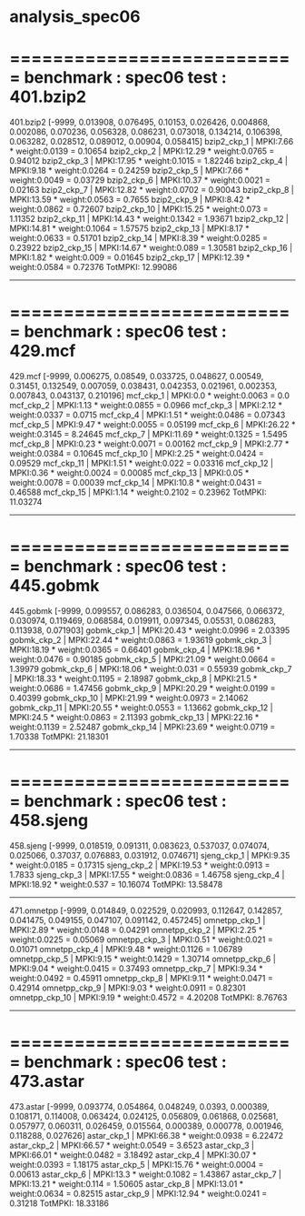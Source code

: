# analysis_spec06

===========================
benchmark : spec06
test      : 401.bzip2
===========================
401.bzip2
[-9999, 0.013908, 0.076495, 0.10153, 0.026426, 0.004868, 0.002086, 0.070236, 0.056328, 0.086231, 0.073018, 0.134214, 0.106398, 0.063282, 0.028512, 0.089012, 0.00904, 0.058415]
bzip2_ckp_1  |  MPKI:7.66       *  weight:0.0139   =    0.10654
bzip2_ckp_2  |  MPKI:12.29      *  weight:0.0765   =    0.94012
bzip2_ckp_3  |  MPKI:17.95      *  weight:0.1015   =    1.82246
bzip2_ckp_4  |  MPKI:9.18       *  weight:0.0264   =    0.24259
bzip2_ckp_5  |  MPKI:7.66       *  weight:0.0049   =    0.03729
bzip2_ckp_6  |  MPKI:10.37      *  weight:0.0021   =    0.02163
bzip2_ckp_7  |  MPKI:12.82      *  weight:0.0702   =    0.90043
bzip2_ckp_8  |  MPKI:13.59      *  weight:0.0563   =    0.7655
bzip2_ckp_9  |  MPKI:8.42       *  weight:0.0862   =    0.72607
bzip2_ckp_10  | MPKI:15.25      *  weight:0.073   =     1.11352
bzip2_ckp_11  | MPKI:14.43      *  weight:0.1342   =    1.93671
bzip2_ckp_12  | MPKI:14.81      *  weight:0.1064   =    1.57575
bzip2_ckp_13  | MPKI:8.17       *  weight:0.0633   =    0.51701
bzip2_ckp_14  | MPKI:8.39       *  weight:0.0285   =    0.23922
bzip2_ckp_15  | MPKI:14.67      *  weight:0.089   =     1.30581
bzip2_ckp_16  | MPKI:1.82       *  weight:0.009   =     0.01645
bzip2_ckp_17  | MPKI:12.39      *  weight:0.0584   =    0.72376
TotMPKI: 12.99086



----

===========================
benchmark : spec06
test      : 429.mcf
===========================
429.mcf
[-9999, 0.006275, 0.08549, 0.033725, 0.048627, 0.00549, 0.31451, 0.132549, 0.007059, 0.038431, 0.042353, 0.021961, 0.002353, 0.007843, 0.043137, 0.210196]
mcf_ckp_1  |    MPKI:0.0        *  weight:0.0063   =    0.0
mcf_ckp_2  |    MPKI:1.13       *  weight:0.0855   =    0.0966
mcf_ckp_3  |    MPKI:2.12       *  weight:0.0337   =    0.0715
mcf_ckp_4  |    MPKI:1.51       *  weight:0.0486   =    0.07343
mcf_ckp_5  |    MPKI:9.47       *  weight:0.0055   =    0.05199
mcf_ckp_6  |    MPKI:26.22      *  weight:0.3145   =    8.24645
mcf_ckp_7  |    MPKI:11.69      *  weight:0.1325   =    1.5495
mcf_ckp_8  |    MPKI:0.23       *  weight:0.0071   =    0.00162
mcf_ckp_9  |    MPKI:2.77       *  weight:0.0384   =    0.10645
mcf_ckp_10  |   MPKI:2.25       *  weight:0.0424   =    0.09529
mcf_ckp_11  |   MPKI:1.51       *  weight:0.022   =     0.03316
mcf_ckp_12  |   MPKI:0.36       *  weight:0.0024   =    0.00085
mcf_ckp_13  |   MPKI:0.05       *  weight:0.0078   =    0.00039
mcf_ckp_14  |   MPKI:10.8       *  weight:0.0431   =    0.46588
mcf_ckp_15  |   MPKI:1.14       *  weight:0.2102   =    0.23962
TotMPKI: 11.03274


-----

===========================
benchmark : spec06
test      : 445.gobmk
===========================
445.gobmk
[-9999, 0.099557, 0.086283, 0.036504, 0.047566, 0.066372, 0.030974, 0.119469, 0.068584, 0.019911, 0.097345, 0.05531, 0.086283, 0.113938, 0.071903]
gobmk_ckp_1  |  MPKI:20.43      *  weight:0.0996   =    2.03395
gobmk_ckp_2  |  MPKI:22.44      *  weight:0.0863   =    1.93619
gobmk_ckp_3  |  MPKI:18.19      *  weight:0.0365   =    0.66401
gobmk_ckp_4  |  MPKI:18.96      *  weight:0.0476   =    0.90185
gobmk_ckp_5  |  MPKI:21.09      *  weight:0.0664   =    1.39979
gobmk_ckp_6  |  MPKI:18.06      *  weight:0.031   =     0.55939
gobmk_ckp_7  |  MPKI:18.33      *  weight:0.1195   =    2.18987
gobmk_ckp_8  |  MPKI:21.5       *  weight:0.0686   =    1.47456
gobmk_ckp_9  |  MPKI:20.29      *  weight:0.0199   =    0.40399
gobmk_ckp_10  | MPKI:21.99      *  weight:0.0973   =    2.14062
gobmk_ckp_11  | MPKI:20.55      *  weight:0.0553   =    1.13662
gobmk_ckp_12  | MPKI:24.5       *  weight:0.0863   =    2.11393
gobmk_ckp_13  | MPKI:22.16      *  weight:0.1139   =    2.52487
gobmk_ckp_14  | MPKI:23.69      *  weight:0.0719   =    1.70338
TotMPKI: 21.18301

------


===========================
benchmark : spec06
test      : 458.sjeng
===========================
458.sjeng
[-9999, 0.018519, 0.091311, 0.083623, 0.537037, 0.074074, 0.025066, 0.37037, 0.076883, 0.031912, 0.074671]
sjeng_ckp_1  |  MPKI:9.35       *  weight:0.0185   =    0.17315
sjeng_ckp_2  |  MPKI:19.53      *  weight:0.0913   =    1.7833
sjeng_ckp_3  |  MPKI:17.55      *  weight:0.0836   =    1.46758
sjeng_ckp_4  |  MPKI:18.92      *  weight:0.537   =     10.16074
TotMPKI: 13.58478



-----


471.omnetpp
[-9999, 0.014849, 0.022529, 0.020993, 0.112647, 0.142857, 0.041475, 0.049155, 0.047107, 0.091142, 0.457245]
omnetpp_ckp_1  |        MPKI:2.89       *  weight:0.0148   =    0.04291
omnetpp_ckp_2  |        MPKI:2.25       *  weight:0.0225   =    0.05069
omnetpp_ckp_3  |        MPKI:0.51       *  weight:0.021   =     0.01071
omnetpp_ckp_4  |        MPKI:9.48       *  weight:0.1126   =    1.06789
omnetpp_ckp_5  |        MPKI:9.15       *  weight:0.1429   =    1.30714
omnetpp_ckp_6  |        MPKI:9.04       *  weight:0.0415   =    0.37493
omnetpp_ckp_7  |        MPKI:9.34       *  weight:0.0492   =    0.45911
omnetpp_ckp_8  |        MPKI:9.11       *  weight:0.0471   =    0.42914
omnetpp_ckp_9  |        MPKI:9.03       *  weight:0.0911   =    0.82301
omnetpp_ckp_10  |       MPKI:9.19       *  weight:0.4572   =    4.20208
TotMPKI: 8.76763



----

===========================
benchmark : spec06
test      : 473.astar
===========================
473.astar
[-9999, 0.093774, 0.054864, 0.048249, 0.0393, 0.000389, 0.108171, 0.114008, 0.063424, 0.024125, 0.056809, 0.061868, 0.025681, 0.057977, 0.060311, 0.026459, 0.015564, 0.000389, 0.000778, 0.001946, 0.118288, 0.027626]
astar_ckp_1  |  MPKI:66.38      *  weight:0.0938   =    6.22472
astar_ckp_2  |  MPKI:66.57      *  weight:0.0549   =    3.6523
astar_ckp_3  |  MPKI:66.01      *  weight:0.0482   =    3.18492
astar_ckp_4  |  MPKI:30.07      *  weight:0.0393   =    1.18175
astar_ckp_5  |  MPKI:15.76      *  weight:0.0004   =    0.00613
astar_ckp_6  |  MPKI:13.3       *  weight:0.1082   =    1.43867
astar_ckp_7  |  MPKI:13.21      *  weight:0.114   =     1.50605
astar_ckp_8  |  MPKI:13.01      *  weight:0.0634   =    0.82515
astar_ckp_9  |  MPKI:12.94      *  weight:0.0241   =    0.31218
TotMPKI: 18.33186